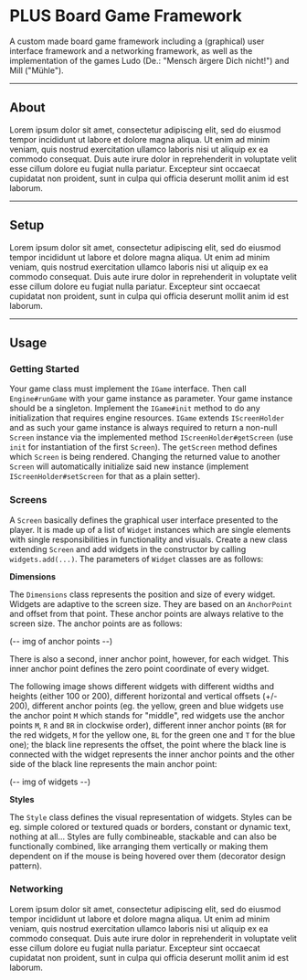 # PLUS Board Game Framework

A custom made board game framework including a (graphical) user interface framework and a networking framework, as well as the implementation of the games Ludo (De.: "Mensch ärgere Dich nicht!") and Mill ("Mühle").

---

## About

Lorem ipsum dolor sit amet, consectetur adipiscing elit, sed do eiusmod tempor incididunt ut labore et dolore magna aliqua. Ut enim ad minim veniam, quis nostrud exercitation ullamco laboris nisi ut aliquip ex ea commodo consequat. Duis aute irure dolor in reprehenderit in voluptate velit esse cillum dolore eu fugiat nulla pariatur. Excepteur sint occaecat cupidatat non proident, sunt in culpa qui officia deserunt mollit anim id est laborum.

---

## Setup

Lorem ipsum dolor sit amet, consectetur adipiscing elit, sed do eiusmod tempor incididunt ut labore et dolore magna aliqua. Ut enim ad minim veniam, quis nostrud exercitation ullamco laboris nisi ut aliquip ex ea commodo consequat. Duis aute irure dolor in reprehenderit in voluptate velit esse cillum dolore eu fugiat nulla pariatur. Excepteur sint occaecat cupidatat non proident, sunt in culpa qui officia deserunt mollit anim id est laborum.

---

## Usage

### Getting Started

Your game class must implement the `IGame` interface. Then call `Engine#runGame` with your game instance as parameter. Your game instance should be a singleton. Implement the `IGame#init` method to do any initialization that requires engine resources. `IGame` extends `IScreenHolder` and as such your game instance is always required to return a non-null `Screen` instance via the implemented method `IScreenHolder#getScreen` (use `init` for instantiation of the first `Screen`). The `getScreen` method defines which `Screen` is being rendered. Changing the returned value to another `Screen` will automatically initialize said new instance (implement `IScreenHolder#setScreen` for that as a plain setter).

### Screens

A `Screen` basically defines the graphical user interface presented to the player. It is made up of a list of `Widget` instances which are single elements with single responsibilities in functionality and visuals. Create a new class extending `Screen` and add widgets in the constructor by calling `widgets.add(...)`. The parameters of `Widget` classes are as follows:

**Dimensions**

The `Dimensions` class represents the position and size of every widget. Widgets are adaptive to the screen size. They are based on an `AnchorPoint` and offset from that point. These anchor points are always relative to the screen size. The anchor points are as follows:

(-- img of anchor points --)

There is also a second, inner anchor point, however, for each widget. This inner anchor point defines the zero point coordinate of every widget.

The following image shows different widgets with different widths and heights (either 100 or 200), different horizontal and vertical offsets (+/- 200), different anchor points (eg. the yellow, green and blue widgets use the anchor point `M` which stands for "middle", red widgets use the anchor points `M`, `R` and `BR` in clockwise order), different inner anchor points (`BR` for the red widgets, `M` for the yellow one, `BL` for the green one and `T` for the blue one); the black line represents the offset, the point where the black line is connected with the widget represents the inner anchor points and the other side of the black line represents the main anchor point:

(-- img of widgets --)

**Styles**

The `Style` class defines the visual representation of widgets. Styles can be eg. simple colored or textured quads or borders, constant or dynamic text, nothing at all... Styles are fully combineable, stackable and can also be functionally combined, like arranging them vertically or making them dependent on if the mouse is being hovered over them (decorator design pattern).

### Networking

Lorem ipsum dolor sit amet, consectetur adipiscing elit, sed do eiusmod tempor incididunt ut labore et dolore magna aliqua. Ut enim ad minim veniam, quis nostrud exercitation ullamco laboris nisi ut aliquip ex ea commodo consequat. Duis aute irure dolor in reprehenderit in voluptate velit esse cillum dolore eu fugiat nulla pariatur. Excepteur sint occaecat cupidatat non proident, sunt in culpa qui officia deserunt mollit anim id est laborum.
